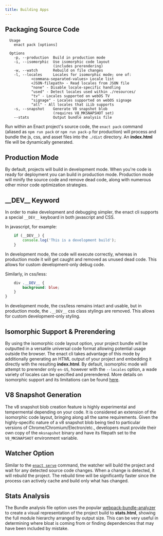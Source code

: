 ```yaml
---
title: Building Apps
---
```

## Packaging Source Code
```
  Usage
    enact pack [options]

  Options
    -p, --production  Build in production mode
    -i, --isomorphic  Use isomorphic code layout
                      (includes prerendering)
    -w, --watch       Rebuild on file changes
    -l, --locales     Locales for isomorphic mode; one of:
            <commana-separated-values> Locale list
            <JSON-filepath> - Read locales from JSON file
            "none" - Disable locale-specific handling
            "used" - Detect locales used within ./resources/
            "tv" - Locales supported on webOS TV
            "signage" - Locales supported on webOS signage
            "all" - All locales that iLib supports
    -s, --snapshot    Generate V8 snapshot blob
                      (requires V8_MKSNAPSHOT set)
    --stats           Output bundle analysis file

```
Run within an Enact project's source code, the `enact pack` command (aliased as `npm run pack` or `npm run pack-p` for production) will process and bundle the js, css, and asset files into the `./dist` directory. An **index.html** file will be dynamically generated.

## Production Mode
By default, projects will build in development mode. When you're code is ready for deployment you can build in production mode. Production mode will minify the source code and remove dead code, along with numerous other minor code optimization strategies.

## \_\_DEV\_\_ Keyword
In order to make development and debugging simpler, the enact cli supports a special `__DEV__` keyboard in both javascript and CSS.

In javascript, for example:

```js
	if (__DEV__) {
		console.log('This is a development build');
	}
```
In development mode, the code will execute correctly, whereas in production mode it will get caught and removed as unused dead code. This allows for custom development-only debug code.

Similarly, in css/less:

```css
	div .__DEV__ {
		background: blue;
	}
}
```
In development mode, the css/less remains intact and usable, but in production mode, the `.__DEV__` css class stylings are removed. This allows for custom development-only styling.

## Isomorphic Support & Prerendering
By using the isomorphic code layout option, your project bundle will be outputted in a versatile universal code format allowing potential usage outside the browser. The enact cli takes advantage of this mode by additionally generating an HTML output of your project and embedding it directly with the resulting **index.html**. By default, isomorphic mode will attempt to prerender only `en-US`, however with the `--locales` option, a wade variety of locales can be specified and prerendered. More details on isomorphic support and its limitations can be found [here](./isomorphic-support.md).

## V8 Snapshot Generation
The v8 snapshot blob creation feature is highly experimental and tempermental depending on your code. It is considered an extension of the isomorphic code layout, bringing along all the same requirements. Given the highly-specific nature of a v8 snapshot blob being tied to particular versions of Chrome/Chromium/Electron/etc., developers must provide their own copy of the `mksnapshot` binary and have its filepath set to the `V8_MKSNAPSHOT` environment variable.

## Watcher Option
Similar to the [`enact serve`](./serving-apps.md) command, the watcher will build the project and wait for any detected source code changes. When a change is detected, it will rebuild the project. The rebuild time will be significantly faster since the process can actively cache and build only what has changed.

## Stats Analysis
The Bundle analysis file option uses the popular [webpack-bundle-analyzer](https://github.com/webpack-contrib/webpack-bundle-analyzer) to create a visual representation of the project build to **stats.html**, showing the full module hierarchy arranged by output size. This can be very useful in determining where bloat is coming from or finding dependencies that may have been included by mistake.


